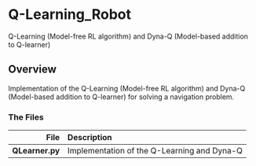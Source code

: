 # Q-Learning_Robot
Q-Learning (Model-free RL algorithm) and Dyna-Q (Model-based addition to Q-learner)

## Overview

Implementation of the Q-Learning (Model-free RL algorithm) and Dyna-Q (Model-based addition to Q-learner) for solving a navigation problem.

### The Files

| File | Description |
| ----:| :-----------|
|**__QLearner.py__** | Implementation of the Q-Learning and Dyna-Q  |
